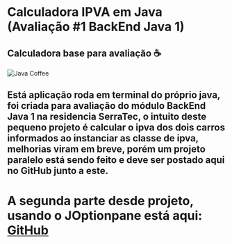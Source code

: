 # Calculadora IPVA em Java (Avaliação #1 BackEnd Java 1)
## Calculadora base para avaliação :coffee:

![Java Coffee](https://media.giphy.com/media/xThta0yq8q9JwHL8kg/giphy.gif)

## Está aplicação roda em terminal do próprio java, foi criada para avaliação do módulo BackEnd Java 1 na residencia SerraTec, o intuito deste pequeno projeto é calcular o ipva dos dois carros informados ao instanciar as classe de ipva, melhorias viram em breve, porém um projeto paralelo está sendo feito e deve ser postado aqui no GitHub junto a este.

# A segunda parte desde projeto, usando o JOptionpane está aqui: [GitHub](https://github.com/BrGUILHERMEHenrique/serratec-java-avaliacao1-joptionpane-modification)
